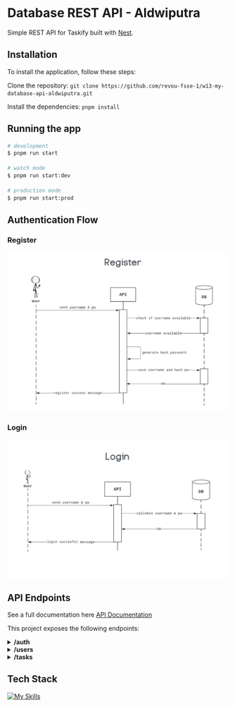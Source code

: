 # Database REST API - Aldwiputra

Simple REST API for Taskify built with [Nest](https://github.com/nestjs/nest).

## Installation

To install the application, follow these steps:

Clone the repository: `git clone https://github.com/revou-fsse-1/w13-my-database-api-aldwiputra.git`

Install the dependencies: `pnpm install`

## Running the app

```bash
# development
$ pnpm run start

# watch mode
$ pnpm run start:dev

# production mode
$ pnpm run start:prod
```

## Authentication Flow

### Register

![Register-Sequence-Diagram](/public/assets/register-sequence.png)

### Login

![Login-Sequence-Diagram](/public/assets/login-sequence.png)

## API Endpoints

See a full documentation here [API Documentation](https://documenter.getpostman.com/view/13853356/2s93RTQsZz)

This project exposes the following endpoints:

<details>
  <summary><strong>/auth</strong></code></summary>

### POST /auth/register

Register a new user.

Request Body:

- `username` (string, required) - The username of the user.
- `password` (string, required) - The password of the user.

---

### POST /auth/login

Login a new user.

Request Body:

- `username` (string, required) - The username of the user.
- `password` (string, required) - The password of the user.

---

</details>

<details>
  <summary><strong>/users</strong></code></summary>

### GET /users/me

Get currently logged in user.

---

### GET /users/ _(Ignore this unimportant endpoint :()_

Greet unauthenticated user.

---

</details>

<details>
  <summary><strong>/tasks</strong></code></summary>

### GET /tasks `OR` /tasks?q=play

Returns a list of all tasks.

Query:

- `q` (string, optional) - The query string to filter the result.

---

### GET /tasks/:id

Returns the details of a specific task.

Parameters:

- `id` (string, required) - The ID of the task to retrieve.

---

### POST /tasks

Creates a new task.

Request Body:

- `title` (string, required) - The name of the user.
- `done` (boolean, required) - Is the task has been done or not.
- `userId` (number, required) - User id of the task's owner.

---

### PUT /tasks/:id

Updates the details of a specific task.

Parameters:

- `id` (string, required) - The ID of the user to update.

Request Body:

- `title` (string, required) - The name of the user.
- `done` (boolean, required) - Is the task has been done or not.

---

### PATCH /tasks/:id

Updates the details of a specific task.

Parameters:

- `id` (string, required) - The ID of the user to update.

Request Body:

- `done` (boolean, required) - Is the task has been done or not.

---

### DELETE /tasks/:id

Deletes a specific task.

parameters:

- `id` (string, required) - the id of the user to delete.

---

</details>

## Tech Stack

[![My Skills](https://skillicons.dev/icons?i=ts,nestjs,prisma,express,postman,vscode)](https://skillicons.dev)
